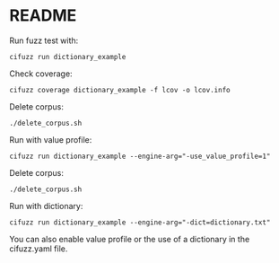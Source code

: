 # README

Run fuzz test with:
```
cifuzz run dictionary_example
```

Check coverage:
```
cifuzz coverage dictionary_example -f lcov -o lcov.info
```

Delete corpus:
```
./delete_corpus.sh
```

Run with value profile:
```
cifuzz run dictionary_example --engine-arg="-use_value_profile=1"
```

Delete corpus:
```
./delete_corpus.sh
```

Run with dictionary:
```
cifuzz run dictionary_example --engine-arg="-dict=dictionary.txt"
```

You can also enable value profile or the use of a dictionary in the cifuzz.yaml file.